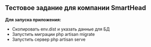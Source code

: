 ## Тестовое задание для компании SmartHead

**Для запуска приложения:**

- Скопировать env.dist и указать данные для БД
- Запустить миграции php artisan migrate
- Запустить сервер php artisan serve
